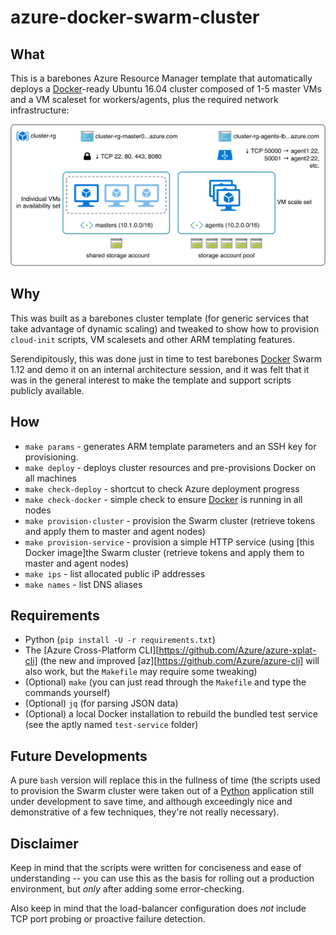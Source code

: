 # azure-docker-swarm-cluster

## What

This is a barebones Azure Resource Manager template that automatically deploys a [Docker][d]-ready Ubuntu 16.04 cluster composed of 1-5 master VMs and a VM scaleset for workers/agents, plus the required network infrastructure:

![Cluster diagram](generic-cluster.png) 

## Why

This was built as a barebones cluster template (for generic services that take advantage of dynamic scaling) and tweaked to show how to provision `cloud-init` scripts, VM scalesets and other ARM templating features.

Serendipitously, this was done just in time to test barebones [Docker][d] Swarm 1.12 and demo it on an internal architecture session, and it was felt that it was in the general interest to make the template and support scripts publicly available.

## How

* `make params` - generates ARM template parameters and an SSH key for provisioning.
* `make deploy` - deploys cluster resources and pre-provisions Docker on all machines 
* `make check-deploy` - shortcut to check Azure deployment progress
* `make check-docker` - simple check to ensure [Docker][d] is running in all nodes
* `make provision-cluster` - provision the Swarm cluster (retrieve tokens and apply them to master and agent nodes)
* `make provision-service` - provision a simple HTTP service (using [this Docker image]the Swarm cluster (retrieve tokens and apply them to master and agent nodes)
* `make ips` - list allocated public iP addresses
* `make names` - list DNS aliases

## Requirements

* Python (`pip install -U -r requirements.txt`)
* The [Azure Cross-Platform CLI][https://github.com/Azure/azure-xplat-cli] (the new and improved [az][https://github.com/Azure/azure-cli] will also work, but the `Makefile` may require some tweaking)
* (Optional) `make` (you can just read through the `Makefile` and type the commands yourself)
* (Optional) `jq` (for parsing JSON data)
* (Optional) a local Docker installation to rebuild the bundled test service (see the aptly named `test-service` folder)

## Future Developments

A pure `bash` version will replace this in the fullness of time (the scripts used to provision the Swarm cluster were taken out of a [Python][p] application still under development to save time, and although exceedingly nice and demonstrative of a few techniques, they're not really necessary).

## Disclaimer

Keep in mind that the scripts were written for conciseness and ease of understanding -- you can use this as the basis for rolling out a production environment, but _only_ after adding some error-checking.

Also keep in mind that the load-balancer configuration does _not_ include TCP port probing or proactive failure detection.

[d]: http://docker.com
[p]: http://python.org